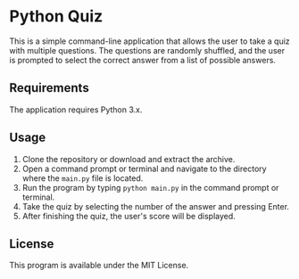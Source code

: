 # Python Quiz

This is a simple command-line application that allows the user to take a quiz with multiple questions. The questions are randomly shuffled, and the user is prompted to select the correct answer from a list of possible answers.

## Requirements

The application requires Python 3.x.

## Usage

1. Clone the repository or download and extract the archive.
2. Open a command prompt or terminal and navigate to the directory where the `main.py` file is located.
3. Run the program by typing `python main.py` in the command prompt or terminal.
4. Take the quiz by selecting the number of the answer and pressing Enter.
5. After finishing the quiz, the user's score will be displayed.

## License

This program is available under the MIT License.
